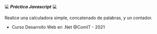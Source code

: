 💻 **_Práctica Javascript_** 💻


Realice una calculadora simple, concatenado de palabras, y un contador.

- Curso Desarrollo Web en .Net @ComIT - 2021
